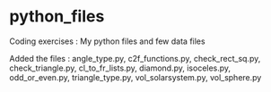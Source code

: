 # python_files
Coding exercises : My python files and few data files

Added the files : angle_type.py, c2f_functions.py, check_rect_sq.py, check_triangle.py, cl_to_fr_lists.py, diamond.py, isoceles.py, odd_or_even.py, triangle_type.py, vol_solarsystem.py, vol_sphere.py
